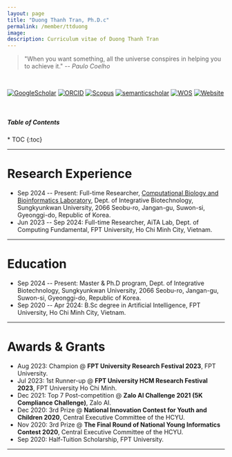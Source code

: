 ```yaml
---
layout: page
title: "Duong Thanh Tran, Ph.D.c"
permalink: /member/ttduong
image: 
description: Curriculum vitae of Duong Thanh Tran
---
```


> "When you want something, all the universe conspires in helping you to achieve it." -- *Paulo Coelho*

<br>

[![GoogleScholar](https://img.shields.io/badge/Google%20Scholar-4285F4?style=flat-square&logo=Google+Scholar&logoColor=white)](https://scholar.google.com/citations?user=kz_chQ4AAAAJ) 
[![ORCID](https://img.shields.io/badge/ORCID-A6CE39?style=flat-square&logo=ORCID&logoColor=white)](https://orcid.org/0009-0003-5096-8167) 
[![Scopus](https://img.shields.io/badge/Scopus%20Author%20ID-E9711C?style=flat-square&logo=Scopus&logoColor=white)](https://www.scopus.com/authid/detail.uri?authorId=58875330400) 
[![semanticscholar](https://img.shields.io/badge/Semantic%20Scholar-336699?style=flat-square&logo=semantic+scholar&logoColor=white)](https://www.semanticscholar.org/author/Duong-Thanh-Tran/2280934538)
[![WOS](https://img.shields.io/badge/Web%20of%20Science-black?style=flat-square&logo=Clarivate&logoColor=white)](https://www.webofscience.com/wos/author/record/KIG-2009-2024) 
[![Website](https://img.shields.io/badge/-Personal%20Page-0C2E86?style=flat-square&logo=%2Fe%2F&logoColor=FFFFFF)](https://duongttr.github.io/)

<br>

<h5>Table of Contents</h5>
* TOC
{:toc}

***

Research Experience
============
* Sep 2024 -- Present: Full-time Researcher, [Computational Biology and Bioinformatics Laboratory](https://balalab-skku.org/), Dept. of Integrative Biotechnology, Sungkyunkwan University, 2066 Seobu-ro, Jangan-gu, Suwon-si, Gyeonggi-do, Republic of Korea.
* Jun 2023 -- Sep 2024: Full-time Researcher, AiTA Lab, Dept. of Computing Fundamental, FPT University, Ho Chi Minh City, Vietnam.

***

Education
============
* Sep 2024 -- Present: Master & Ph.D program, Dept. of Integrative Biotechnology, Sungkyunkwan University, 2066 Seobu-ro, Jangan-gu, Suwon-si, Gyeonggi-do, Republic of Korea.
* Sep 2020 -- Apr 2024: B.Sc degree in Artificial Intelligence, FPT University, Ho Chi Minh City, Vietnam.

***

Awards & Grants
============
* Aug 2023: Champion @ **FPT University Research Festival 2023**, FPT University.
* Jul 2023: 1st Runner-up @ **FPT University HCM Research Festival 2023**, FPT University Ho Chi Minh.
* Dec 2021: Top 7 Post-competition @ **Zalo AI Challenge 2021 (5K Compliance Challenge)**, Zalo AI.
* Dec 2020: 3rd Prize @ **National Innovation Contest for Youth and Children 2020**, Central Executive Committee of the HCYU.
* Nov 2020: 3rd Prize @ **The Final Round of National Young Informatics Contest 2020**, Central Executive Committee of the HCYU.
* Sep 2020: Half-Tuition Scholarship, FPT University.
***

